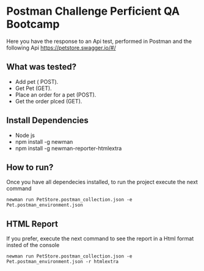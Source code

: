 # Postman Challenge Perficient QA Bootcamp

Here you have the response to an Api test, performed in Postman and the following  Api https://petstore.swagger.io/#/ 

## What was tested?

- Add pet ( POST).
- Get Pet (GET).
- Place an order for a pet (POST).
- Get the order plced (GET).

## Install Dependencies

- Node js
- npm install -g newman
- npm install -g newman-reporter-htmlextra

## How to run?

Once you have all dependecies installed, to run the project execute the next command 

```
newman run PetStore.postman_collection.json -e Pet.postman_environment.json
```

## HTML Report

If you prefer, execute the next command to see the report in a Html format insted of the console


```
newman run PetStore.postman_collection.json -e Pet.postman_environment.json -r htmlextra
```
